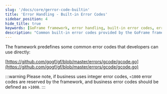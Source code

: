 ```yaml
---
slug: '/docs/core/gerror-code-builtin'
title: 'Error Handling - Built-in Error Codes'
sidebar_position: 4
hide_title: true
keywords: [GoFrame framework, error handling, built-in error codes, error code definition, business error codes, gcode, GoFrame, framework reserved, error code usage, integer error codes]
description: "Common built-in error codes provided by the GoFrame framework for developers to use directly. Note that business-used integer error codes should be defined greater than 1000 to avoid conflict with framework-reserved error codes. A link to the error code definition file is provided to help developers better handle and use error codes."
---
```


The framework predefines some common error codes that developers can use directly:

[https://github.com/gogf/gf/blob/master/errors/gcode/gcode.go](https://github.com/gogf/gf/blob/master/errors/gcode/gcode.go)

:::warning
Please note, if business uses integer error codes, `<1000` error codes are reserved by the framework, and business error codes should be defined as `>1000`.
:::